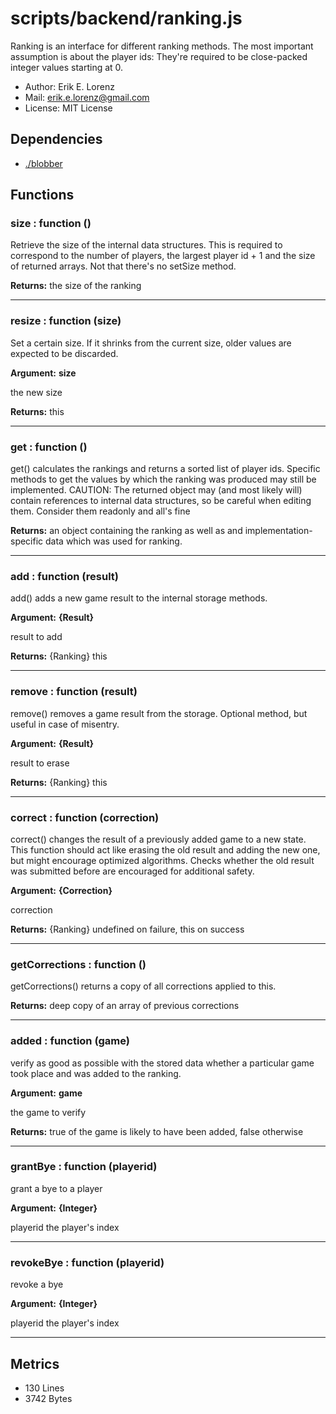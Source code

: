 # scripts/backend/ranking.js


Ranking is an interface for different ranking methods. The most important
assumption is about the player ids: They're required to be close-packed
integer values starting at 0.

* Author: Erik E. Lorenz 
* Mail: <erik.e.lorenz@gmail.com>
* License: MIT License


## Dependencies

* <a href="./blobber.html">./blobber</a>

## Functions

###       size : function ()
Retrieve the size of the internal data structures. This is required to
correspond to the number of players, the largest player id + 1 and the
size of returned arrays. Not that there's no setSize method.


**Returns:** the size of the ranking

---


###       resize : function (size)
Set a certain size. If it shrinks from the current size, older values
are expected to be discarded.

**Argument:** **size**

the new size

**Returns:** this

---


###       get : function ()
get() calculates the rankings and returns a sorted list of player ids.
Specific methods to get the values by which the ranking was produced
may still be implemented. CAUTION: The returned object may (and most
likely will) contain references to internal data structures, so be
careful when editing them. Consider them readonly and all's fine


**Returns:** an object containing the ranking as well as and
implementation-specific data which was used for ranking.

---


###       add : function (result)
add() adds a new game result to the internal storage methods.

**Argument:** **{Result}**

result to add

**Returns:** {Ranking} this

---


###       remove : function (result)
remove() removes a game result from the storage. Optional method, but
useful in case of misentry.

**Argument:** **{Result}**

result to erase

**Returns:** {Ranking} this

---


###       correct : function (correction)
correct() changes the result of a previously added game to a new state.
This function should act like erasing the old result and adding the new
one, but might encourage optimized algorithms. Checks whether the old
result was submitted before are encouraged for additional safety.

**Argument:** **{Correction}**

correction

**Returns:** {Ranking} undefined on failure, this on success

---


###       getCorrections : function ()
getCorrections() returns a copy of all corrections applied to this.


**Returns:** deep copy of an array of previous corrections

---


###       added : function (game)
verify as good as possible with the stored data whether a particular
game took place and was added to the ranking.

**Argument:** **game**

the game to verify

**Returns:** true of the game is likely to have been added, false otherwise

---


###       grantBye : function (playerid)
grant a bye to a player

**Argument:** **{Integer}**

playerid the player's index

---


###       revokeBye : function (playerid)
revoke a bye

**Argument:** **{Integer}**

playerid the player's index

---

## Metrics

* 130 Lines
* 3742 Bytes

